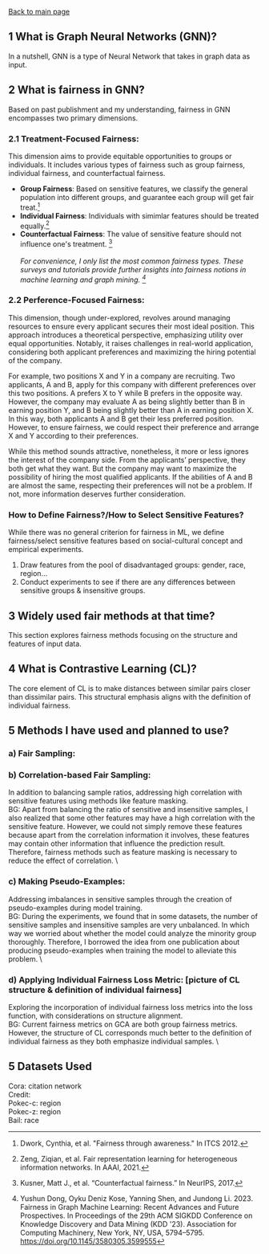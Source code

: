 [Back to main page](https://github.com/jadestreet/Jade-Xu-graduate-application-material/tree/main/Fairness-aware%20contrastive%20learning%20on%20GNN)
## 1 What is Graph Neural Networks (GNN)? 
<!--Need literature.-->
In a nutshell, GNN is a type of Neural Network that takes in graph data as input.
## 2 What is fairness in GNN? 
Based on past publishment and my understanding, fairness in GNN encompasses two primary dimensions.
### 2.1 Treatment-Focused Fairness:
<!--Done [definition & examples]-->
This dimension aims to provide equitable opportunities to groups or individuals. It includes various types of fairness such as group fairness, individual fairness, and counterfactual fairness. 
- **Group Fairness**: Based on sensitive features, we classify the general population into different groups, and guarantee each group will get fair treat.[^1]
- **Individual Fairness**: Individuals with simimlar features should be treated equally.[^2]
- **Counterfactual Fairness**: The value of sensitive feature should not influence one's treatment. [^3] \
 \
*For convenience, I only list the most common fairness types. These surveys and tutorials provide further insights into fairness notions in machine learning and graph mining. [^4]*

### 2.2 Perference-Focused Fairness:
This dimension, though under-explored, revolves around managing resources to ensure every applicant secures their most ideal position. This approach introduces a theoretical perspective, emphasizing utility over equal opportunities. Notably, it raises challenges in real-world application, considering both applicant preferences and maximizing the hiring potential of the company.

For example, two positions X and Y in a company are recruiting. Two applicants, A and B, apply for this company with different preferences over this two positions. A prefers X to Y while B prefers in the opposite way. However, the company may evaluate A as being slightly better than B in earning position Y, and B being slightly better than A in earning position X. In this way, both applicants A and B get their less preferred position. However, to ensure fairness, we could respect their preference and arrange X and Y according to their preferences. 

While this method sounds attractive, nonetheless, it more or less ignores the interest of the company side. From the applicants’ perspective, they both get what they want. But the company may want to maximize the possibility of hiring the most qualified applicants. If the abilities of A and B are almost the same, respecting their preferences will not be a problem. If not, more information deserves further consideration. 

### How to Define Fairness?/How to Select Sensitive Features?
While there was no general criterion for fairness in ML, we define fairness/select sensitive features based on social-cultural concept and empirical experiments. 
1. Draw features from the pool of disadvantaged groups: gender, race, region…
2. Conduct experiments to see if there are any differences between sensitive groups & insensitive groups.

## 3 Widely used fair methods at that time? 
This section explores fairness methods focusing on the structure and features of input data.

## 4 What is Contrastive Learning (CL)? 
<!--[Graph of its structure] Emphasize structure.-->
The core element of CL is to make distances between similar pairs closer than dissimilar pairs. This structural emphasis aligns with the definition of individual fairness.

## 5	Methods I have used and planned to use?
### a) Fair Sampling:

### b) Correlation-based Fair Sampling: 
In addition to balancing sample ratios, addressing high correlation with sensitive features using methods like feature masking. \
BG: Apart from balancing the ratio of sensitive and insensitive samples, I also realized that some other features may have a high correlation with the sensitive feature. However, we could not simply remove these features because apart from the correlation information it involves, these features may contain other information that influence the prediction result. Therefore, fairness methods such as feature masking is necessary to reduce the effect of correlation. \
<!--Problem: Not implemented given the priority.-->

### c) Making Pseudo-Examples: 
<!--[picture/formula of the inspiration paper]-->
Addressing imbalances in sensitive samples through the creation of pseudo-examples during model training. \
BG: During the experiments, we found that in some datasets, the number of sensitive samples and insensitive samples are very unbalanced. In which way we worried about whether the model could analyze the minority group thoroughly. Therefore, I borrowed the idea from one publication about producing pseudo-examples when training the model to alleviate this problem. \
<!--Problem: I was on the way to making pseudo-examples, but due to demanding schedule. I quitted the summer research.-->

### d) Applying Individual Fairness Loss Metric: [picture of CL structure & definition of individual fairness]
Exploring the incorporation of individual fairness loss metrics into the loss function, with considerations on structure alignment. \
BG: Current fairness metrics on GCA are both group fairness metrics. However, the structure of CL corresponds much better to the definition of individual fairness as they both emphasize individual samples. \
<!--Problem: we had a disagreement on the availability of this method. One mentor strongly supported me while the other did not consider it a good idea. Hence, I put this method into lower priority.-->


## 5 Datasets Used
Cora: citation network \
Credit: \
Pokec-c: region \
Pokec-z: region \
Bail: race

[^1]: Dwork, Cynthia, et al. "Fairness through awareness." In ITCS 2012.
[^2]: Zeng, Ziqian, et al. Fair representation learning for heterogeneous information networks. In AAAI, 2021.
[^3]: Kusner, Matt J., et al. “Counterfactual fairness.” In NeurIPS, 2017.
[^4]: Yushun Dong, Oyku Deniz Kose, Yanning Shen, and Jundong Li. 2023. Fairness in Graph Machine Learning: Recent Advances and Future Prospectives. In Proceedings of the 29th ACM SIGKDD Conference on Knowledge Discovery and Data Mining (KDD '23). Association for Computing Machinery, New York, NY, USA, 5794–5795. https://doi.org/10.1145/3580305.3599555
